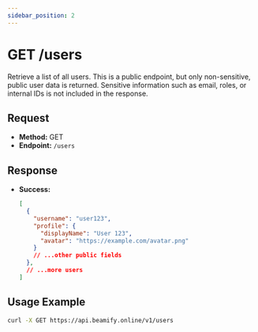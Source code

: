 ```yaml
---
sidebar_position: 2
---
```


# GET /users

Retrieve a list of all users. This is a public endpoint, but only non-sensitive, public user data is returned. Sensitive information such as email, roles, or internal IDs is not included in the response.

## Request
- **Method:** GET
- **Endpoint:** `/users`

## Response
- **Success:**
  ```json
  [
    {
      "username": "user123",
      "profile": {
        "displayName": "User 123",
        "avatar": "https://example.com/avatar.png"
      }
      // ...other public fields
    },
    // ...more users
  ]
  ```

## Usage Example
```bash
curl -X GET https://api.beamify.online/v1/users
``` 